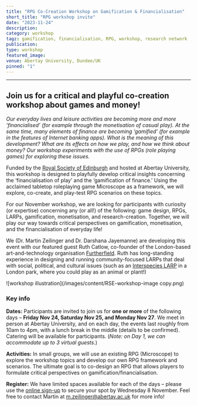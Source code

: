 ```yaml
---
title: "RPG Co-Creation Workshop on Gamification & Financialisation"
short_title: "RPG workshop invite"
date: "2023-11-24"
description:
category: workshop
tagz: gamification, financialisation, RPG, workshop, research network
publication:
type: workshop
featured_image:
venue: Abertay University, Dundee/UK
pinned: "1"
---
```


---
## Join us for a critical and playful co-creation workshop about games and money!

*Our everyday lives and leisure activities are becoming more and more ‘financialised’ (for example through the monetisation of casual play). At the same time, many elements of finance are becoming ‘gamified’ (for example in the features of Internet banking apps). What is the meaning of this development? What are its effects on how we play, and how we think about money? Our workshop experiments with the use of RPGs (role playing games) for exploring these issues.*

Funded by the [Royal Society of Edinburgh](https://rse.org.uk/improving-awareness-of-issues-at-the-intersection-of-gamification-and-financialisation/) and hosted at Abertay University, this workshop is designed to playfully develop critical insights concerning the ‘financialisation of play’ and the ‘gamification of finance.’ Using the acclaimed tabletop roleplaying game Microscope as a framework, we will explore, co-create, and play-test RPG scenarios on these topics.

For our November workshop, we are looking for participants with curiosity (or expertise) concerning any (or all!) of the following: game design, RPGs, LARPs, gamification, monetisation, and research-creation. Together, we will play our way towards critical perspectives on gamification, monetisation, and the financialisation of everyday life!

We (Dr. Martin Zeilinger and Dr. Darshana Jayemanne) are developing this event with our featured guest Ruth Catlow, co-founder of the London-based art-and-technology organisation [Furtherfield](https://www.furtherfield.org/). Ruth has long-standing experience in designing and running community-focused LARPs that deal with social, political, and cultural issues (such as an [Interspecies LARP](https://www.furtherfield.org/the-treaty-of-finsbury-park-br-interspecies-assembly/) in a London park, where you could play as an animal or plant!)

![workshop illustration](/images/content/RSE-workshop-image copy.png)

### Key info

**Dates:** Participants are invited to join us for **one or more** of the following days – **Friday Nov 24, Saturday Nov 25, and Monday Nov 27**. We meet in person at Abertay University, and on each day, the events last roughly from 10am to 4pm, with a lunch break in the middle (details to be confirmed). Catering will be available for participants. (*Note: on Day 1, we can accommodate up to 3 virtual guests.*)

**Activities:** In small groups, we will use an existing RPG (Microscope) to explore the workshop topics and develop our own RPG framework and scenarios. The ultimate goal is to co-design an RPG that allows players to formulate critical perspectives on gamification/financialisation.

**Register:** We have limited spaces available for each of the days – please use the [online sign-up](https://docs.google.com/forms/d/e/1FAIpQLSf7C8ctf8Nk78sBvJuJLys2Fm_2MDu9drWevF3oCHsSRqfk3A/viewform?usp=sf_link) to secure your spot by Wednesday 8 November. Feel free to contact Martin at m.zeilinger@abertay.ac.uk for more info!
